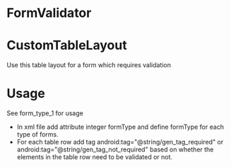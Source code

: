 FormValidator
=============

CustomTableLayout 
=================
Use this table layout for a form which requires validation

Usage
=====	
See form_type_1 for usage
- In xml file add attribute integer formType and define formType for each type of forms.
- For each table row add tag android:tag="@string/gen_tag_required" or android:tag="@string/gen_tag_not_required" based on 
whether the elements in the table row need to be validated or not.
